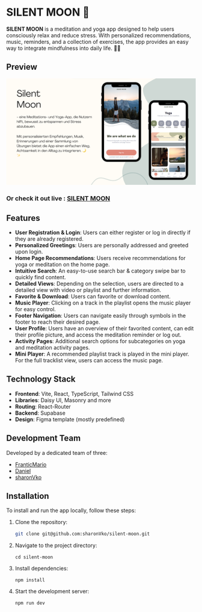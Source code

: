 # SILENT MOON 🌙

**SILENT MOON** is a meditation and yoga app designed to help users consciously relax and reduce stress. With personalized recommendations, music, reminders, and a collection of exercises, the app provides an easy way to integrate mindfulness into daily life. 🌙✨

## Preview

![screenshot](./public/img/presentationPreview.png)

### Or check it out live : [SILENT MOON](https://silent-moon.netlify.app/)

## Features

- **User Registration & Login**: Users can either register or log in directly if they are already registered.
- **Personalized Greetings**: Users are personally addressed and greeted upon login.
- **Home Page Recommendations**: Users receive recommendations for yoga or meditation on the home page.
- **Intuitive Search**: An easy-to-use search bar & category swipe bar to quickly find content.
- **Detailed Views**: Depending on the selection, users are directed to a detailed view with video or playlist and further information.
- **Favorite & Download**: Users can favorite or download content.
- **Music Player**: Clicking on a track in the playlist opens the music player for easy control.
- **Footer Navigation**: Users can navigate easily through symbols in the footer to reach their desired page.
- **User Profile**: Users have an overview of their favorited content, can edit their profile picture, and access the meditation reminder or log out.
- **Activity Pages**: Additional search options for subcategories on yoga and meditation activity pages.
- **Mini Player**: A recommended playlist track is played in the mini player. For the full tracklist view, users can access the music page.

## Technology Stack

- **Frontend**: Vite, React, TypeScript, Tailwind CSS
- **Libraries**: Daisy UI, Masonry and more
- **Routing**: React-Router
- **Backend**: Supabase
- **Design**: Figma template (mostly predefined)

## Development Team

Developed by a dedicated team of three:

- [FranticMario](https://github.com/FranticMario)
- [Daniel](https://github.com/griez97)
- [sharonVko](https://github.com/sharonVko)

## Installation

To install and run the app locally, follow these steps:

1. Clone the repository:

   ```bash
   git clone git@github.com:sharonVko/silent-moon.git
   ```

2. Navigate to the project directory:

   ```
   cd silent-moon
   ```

3. Install dependencies:

   ```
   npm install
   ```

4. Start the development server:

   ```
   npm run dev
   ```
